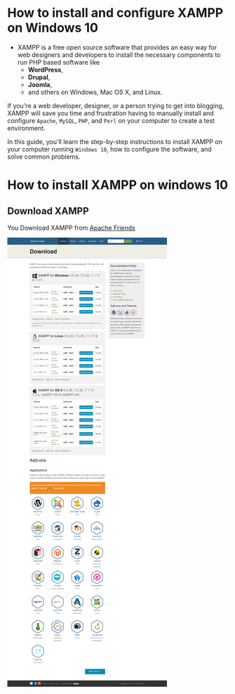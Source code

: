 How to install and configure XAMPP on Windows 10
=================================================

* XAMPP is a free open source software that provides an easy way for web designers and developers to install the necessary components to run PHP based software like
  * **WordPress**,
  * **Drupal**,
  * **Joomla**, 
  * and others on Windows, Mac OS X, and Linux.

If you're a web developer, designer, or a person trying to get into blogging, XAMPP will save you time and frustration having to manually install and configure `Apache`, `MySQL`, `PHP`, and `Perl` on your computer to create a test environment.

In this guide, you'll learn the step-by-step instructions to install XAMPP on your computer running `Windows 10`, how to configure the software, and solve common problems.

# How to install XAMPP on windows 10

## Download XAMPP

You Download XAMPP from [Apache Friends](https://www.apachefriends.org/index.html)

![Download XAMPP](img/Download-XAMPP.png)
